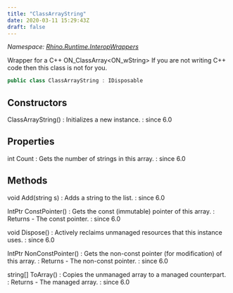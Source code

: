 ```yaml
---
title: "ClassArrayString"
date: 2020-03-11 15:29:43Z
draft: false
---
```


*Namespace: [Rhino.Runtime.InteropWrappers](../)*

Wrapper for a C++ ON_ClassArray<ON_wString>
   If you are not writing C++ code then this class is not for you.
```cs
public class ClassArrayString : IDisposable
```
## Constructors

ClassArrayString()
: Initializes a new  instance.
: since 6.0
## Properties

int Count
: Gets the number of strings in this array.
: since 6.0
## Methods

void Add(string s)
: Adds a string to the list.
: since 6.0

IntPtr ConstPointer()
: Gets the const (immutable) pointer of this array.
: Returns - The const pointer.
: since 6.0

void Dispose()
: Actively reclaims unmanaged resources that this instance uses.
: since 6.0

IntPtr NonConstPointer()
: Gets the non-const pointer (for modification) of this array.
: Returns - The non-const pointer.
: since 6.0

string[] ToArray()
: Copies the unmanaged array to a managed counterpart.
: Returns - The managed array.
: since 6.0
